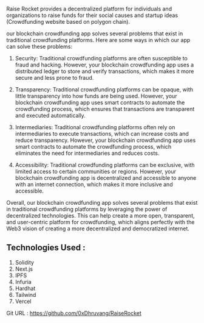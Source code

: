 Raise Rocket provides a decentralized platform for individuals and organizations to raise funds for their social causes and startup ideas (Crowdfunding website based on polygon chain).

our blockchain crowdfunding app solves several problems that exist in traditional crowdfunding platforms. Here are some ways in which our app can solve these problems:

1) Security: Traditional crowdfunding platforms are often susceptible to fraud and hacking. However, your blockchain crowdfunding app uses a distributed ledger to store and verify transactions, which makes it more secure and less prone to fraud.

2) Transparency: Traditional crowdfunding platforms can be opaque, with little transparency into how funds are being used. However, your blockchain crowdfunding app uses smart contracts to automate the crowdfunding process, which ensures that transactions are transparent and executed automatically.

3) Intermediaries: Traditional crowdfunding platforms often rely on intermediaries to execute transactions, which can increase costs and reduce transparency. However, your blockchain crowdfunding app uses smart contracts to automate the crowdfunding process, which eliminates the need for intermediaries and reduces costs.

4) Accessibility: Traditional crowdfunding platforms can be exclusive, with limited access to certain communities or regions. However, your blockchain crowdfunding app is decentralized and accessible to anyone with an internet connection, which makes it more inclusive and accessible.

Overall, our blockchain crowdfunding app solves several problems that exist in traditional crowdfunding platforms by leveraging the power of decentralized technologies. This can help create a more open, transparent, and user-centric platform for crowdfunding, which aligns perfectly with the Web3 vision of creating a more decentralized and democratized internet.

## Technologies Used :
1) Solidity
2) Next.js
3) IPFS
4) Infuria
5) Hardhat
6) Tailwind
7) Vercel

Git URL : https://github.com/0xDhruvang/RaiseRocket
